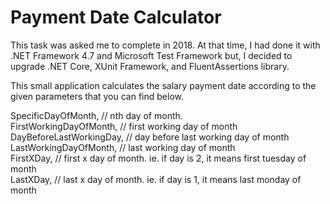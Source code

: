 # Payment Date Calculator

This task was asked me to complete in 2018. At that time, I had done it with .NET Framework 4.7 and Microsoft Test Framework but, I decided to upgrade .NET Core, XUnit Framework, and FluentAssertions library. 

This small application calculates the salary payment date according to the given parameters that you can find below. <br />

SpecificDayOfMonth, // nth day of month. <br />
FirstWorkingDayOfMonth, // first working day of month<br />
DayBeforeLastWorkingDay, // day before last working day of month <br />
LastWorkingDayOfMonth, // last working day of month <br />
FirstXDay, // first x day of month. ie. if day is 2, it means first tuesday of month<br />
LastXDay, // last x day of month. ie. if day is 1, it means last monday of month<br />
